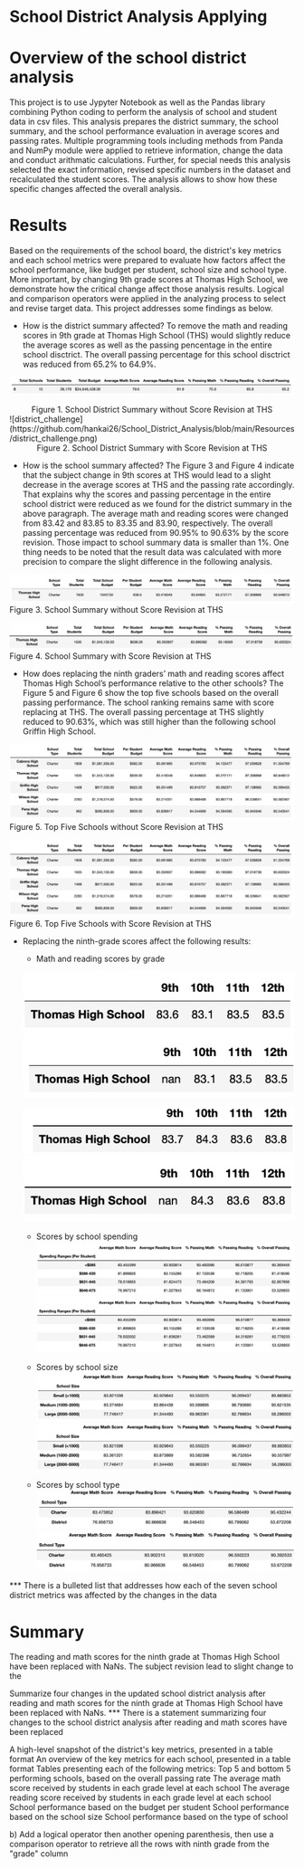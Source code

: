 # School District Analysis Applying 

# Overview of the school district analysis 
This project is to use Jypyter Notebook as well as the Pandas library combining Python coding to perform the analysis of school and student data in csv files. This analysis prepares the district summary, the school summary, and the school performance evaluation in average scores and passing rates. Multiple programming tools including methods from Panda and NumPy module were applied to retrieve information, change the data and conduct arithmatic calculations. Further, for special needs this analysis selected the exact information, revised specific numbers in the dataset and recalculated the student scores. The analysis allows to show how these specific changes affected the overall analysis.

# Results
Based on the requirements of the school board, the district's key metrics and each school metrics were prepared to evaluate how factors affect the school performance, like budget per student, school size and school type. More important,  by changing 9th grade scores at Thomas High School, we demonstrate how the critical change affect those analysis results. Logical and comparison operators were applied in the analyzing process to select and revise target data. This project addresses some findings as below.

- How is the district summary affected?
To remove the math and reading scores in 9th grade at Thomas High School (THS) would slightly reduce the average scores as well as the passing pencentage in the entire school disctrict. The overall passing percentage for this school disctrict was reduced from 65.2% to 64.9%.

![district_ori](https://github.com/hankai26/School_District_Analysis/blob/main/Resources/district_original.png)
<center>Figure 1. School District Summary without Score Revision at THS</center>
![district_challenge](https://github.com/hankai26/School_District_Analysis/blob/main/Resources/district_challenge.png)
<center>Figure 2. School District Summary with Score Revision at THS</center>


- How is the school summary affected?
The Figure 3 and Figure 4 indicate that the subject change in 9th scores at THS would lead to a slight decrease in the average scores at THS and the passing rate accordingly. That explains why the scores and passing percentage in the entire school district were reduced as we found for the district summary in the above paragraph. The average math and reading scores were changed from 83.42 and 83.85 to 83.35 and 83.90, respectively. The overall passing percentage was reduced from 90.95% to 90.63% by the score revision. Those impact to school summary data is smaller than 1%. One thing needs to be noted that the result data was calculated with more precision to compare the slight difference in the following analysis.

![school_sum_THS_ori](https://github.com/hankai26/School_District_Analysis/blob/main/Resources/school_sum_THS_original.png)
Figure 3. School Summary without Score Revision at THS


![school_sum_THS_challenge](https://github.com/hankai26/School_District_Analysis/blob/main/Resources/school_sum_THS_challenge.png)
Figure 4. School Summary with Score Revision at THS


- How does replacing the ninth graders’ math and reading scores affect Thomas High School’s performance relative to the other schools?
The Figure 5 and Figure 6 show the top five schools based on the overall passing performance. The school ranking remains same with score replacing at THS. The overall passing percentage at THS slightly reduced to 90.63%, which was still higher than the following school Griffin High School.

![Top_ori](https://github.com/hankai26/School_District_Analysis/blob/main/Resources/TopSchools_original.png)
Figure 5. Top Five Schools without Score Revision at THS

![Top_challenge](https://github.com/hankai26/School_District_Analysis/blob/main/Resources/TopSchools_challenge.png)
Figure 6. Top Five Schools with Score Revision at THS

- Replacing the ninth-grade scores affect the following results:
    - Math and reading scores by grade
    
    ![math_THS_ori](https://github.com/hankai26/School_District_Analysis/blob/main/Resources/math_THS_original.png)
    ![math_THS_challenge](https://github.com/hankai26/School_District_Analysis/blob/main/Resources/math_THS_challenge.png)

    ![reading_THS_ori](https://github.com/hankai26/School_District_Analysis/blob/main/Resources/reading_THS_original.png)
    ![reading_THS_challenge](https://github.com/hankai26/School_District_Analysis/blob/main/Resources/reading_THS_challenge.png)
    
    - Scores by school spending
    ![spend_sum_ori](https://github.com/hankai26/School_District_Analysis/blob/main/Resources/spending_sum_original.png)
    ![spend_sum_challenge](https://github.com/hankai26/School_District_Analysis/blob/main/Resources/spending_sum_challenge.png)

    - Scores by school size
    ![size_sum_ori](https://github.com/hankai26/School_District_Analysis/blob/main/Resources/size_sum_original.png)
    ![size_sum_challenge](https://github.com/hankai26/School_District_Analysis/blob/main/Resources/size_sum_challenge.png)
    
    - Scores by school type
    ![type_sum_ori](https://github.com/hankai26/School_District_Analysis/blob/main/Resources/type_sum_ori.png)
    ![type_sum_challenge](https://github.com/hankai26/School_District_Analysis/blob/main/Resources/type_sum_challenge.png)

*** There is a bulleted list that addresses how each of the seven school district metrics was affected by the changes in the data 


# Summary

The reading and math scores for the ninth grade at Thomas High School have been replaced with NaNs. The subject revision lead to slight change to the 


Summarize four changes in the updated school district analysis after reading and math scores for the ninth grade at Thomas High School have been replaced with NaNs.
*** There is a statement summarizing four changes to the school district analysis after reading and math scores have been replaced 


A high-level snapshot of the district's key metrics, presented in a table format
An overview of the key metrics for each school, presented in a table format
Tables presenting each of the following metrics:
Top 5 and bottom 5 performing schools, based on the overall passing rate
The average math score received by students in each grade level at each school
The average reading score received by students in each grade level at each school
School performance based on the budget per student
School performance based on the school size 
School performance based on the type of school


b) Add a logical operator then another opening parenthesis, then use a comparison operator to retrieve all the rows with ninth grade from the "grade" column 